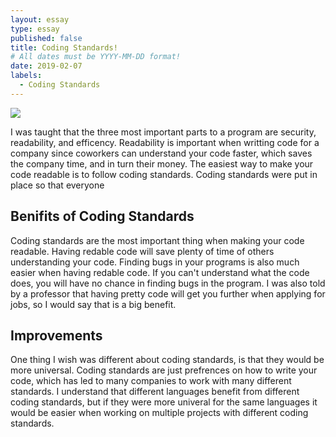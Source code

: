 ```yaml
---
layout: essay
type: essay
published: false
title: Coding Standards!
# All dates must be YYYY-MM-DD format!
date: 2019-02-07
labels:
  - Coding Standards
---
```


<img class="ui centered image" src="../images/codingStandards.jpg">


I was taught that the three most important parts to a program are security, readability, and efficency. Readability is important when writting code for a company since coworkers can understand your code faster, which saves the company time, and in turn their money. The easiest way to make your code readable is to follow coding standards. Coding standards were put in place so that everyone 

## Benifits of Coding Standards

Coding standards are the most important thing when making your code readable. Having redable code will save plenty of time of others understanding your code. Finding bugs in your programs is also much easier when having redable code. If you can't understand what the code does, you will have no chance in finding bugs in the program. I was also told by a professor that having pretty code will get you further when applying for jobs, so I would say that is a big benefit.

## Improvements

One thing I wish was different about coding standards, is that they would be more universal. Coding standards are just prefrences on how to write your code, which has led to many companies to work with many different standards. I understand that different languages benefit from different coding standards, but if they were more univeral for the same languages it would be easier when working on multiple projects with different coding standards. 
